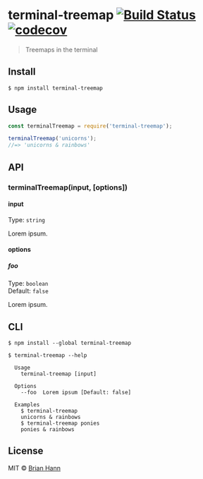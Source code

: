 # terminal-treemap [![Build Status](https://travis-ci.org/c0bra/terminal-treemap.svg?branch=master)](https://travis-ci.org/c0bra/terminal-treemap) [![codecov](https://codecov.io/gh/c0bra/terminal-treemap/badge.svg?branch=master)](https://codecov.io/gh/c0bra/terminal-treemap?branch=master)

> Treemaps in the terminal


## Install

```
$ npm install terminal-treemap
```


## Usage

```js
const terminalTreemap = require('terminal-treemap');

terminalTreemap('unicorns');
//=> 'unicorns & rainbows'
```


## API

### terminalTreemap(input, [options])

#### input

Type: `string`

Lorem ipsum.

#### options

##### foo

Type: `boolean`<br>
Default: `false`

Lorem ipsum.


## CLI

```
$ npm install --global terminal-treemap
```

```
$ terminal-treemap --help

  Usage
    terminal-treemap [input]

  Options
    --foo  Lorem ipsum [Default: false]

  Examples
    $ terminal-treemap
    unicorns & rainbows
    $ terminal-treemap ponies
    ponies & rainbows
```


## License

MIT © [Brian Hann](http://n/A)
